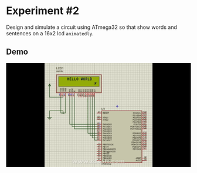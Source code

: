 # Experiment #2
Design and simulate a circuit using ATmega32 so that show words and sentences on a 16x2 lcd `animatedly`. 


## Demo
![demo](demo.gif)

